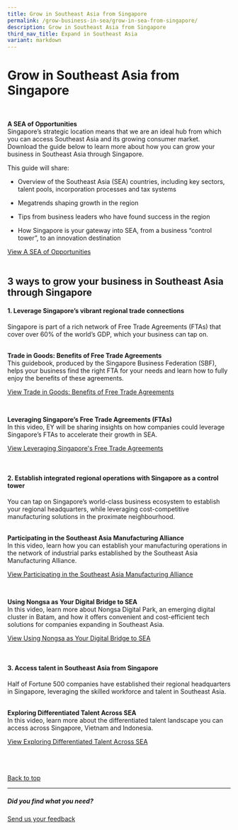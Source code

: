 ```yaml
---
title: Grow in Southeast Asia from Singapore
permalink: /grow-business-in-sea/grow-in-sea-from-singapore/
description: Grow in Southeast Asia from Singapore
third_nav_title: Expand in Southeast Asia
variant: markdown
---
```

# Grow in Southeast Asia from Singapore
<br>

<b>A SEA of Opportunities</b><br>
Singapore’s strategic location means that we are an ideal hub from which you can access Southeast Asia and its growing consumer market. Download the guide below to learn more about how you can grow your business in Southeast Asia through Singapore.

This guide will share:&nbsp;

*   Overview of the Southeast Asia (SEA) countries, including key sectors, talent pools, incorporation processes and tax systems&nbsp;
    
*   Megatrends shaping growth in the region&nbsp;
   
*   Tips from business leaders who have found success in the region&nbsp;
    
*   How Singapore is your gateway into SEA, from a business “control tower”, to an innovation destination

[View A SEA of Opportunities](https://www.edb.gov.sg/en/setting-up-in-singapore/business-guides/a-sea-of-opportunities-understanding-southeast-asia.html)
<br>
<br>
## 3 ways to grow  your business in Southeast Asia through Singapore

#### 1. Leverage Singapore’s vibrant regional trade connections
Singapore is part of a rich network of Free Trade Agreements (FTAs) that cover over 60% of the world’s GDP, which your business can tap on.<br>
<br>


<b>Trade in Goods: Benefits of Free Trade Agreements</b><br>
This guidebook, produced by the Singapore Business Federation (SBF), helps your business find the right FTA for your needs and learn how to fully enjoy the benefits of these agreements.<br>
	
<a target="_blank" href="https://www.edb.gov.sg/en/business-insights/market-and-industry-reports/trade-in-goods-benefits-of-free-trade-agreements.html">View Trade in Goods: Benefits of Free Trade Agreements</a><br>

<br>

<b>Leveraging Singapore’s Free Trade Agreements (FTAs)</b><br>
In this video, EY will be sharing insights on how companies could leverage Singapore’s FTAs to accelerate their growth in SEA.<br>

<a target="_blank" href="https://edbsingapore.thinkific.com/courses/ey-leveraging-singapore-s-free-trade-agreements-ftas">View Leveraging Singapore's Free Trade Agreements</a><br>

<br>

#### 2. Establish integrated regional operations with Singapore as a control tower
You can tap on Singapore’s world-class business ecosystem to establish your regional headquarters, while leveraging cost-competitive manufacturing solutions in the proximate neighbourhood.<br>
<br>

<b>Participating in the Southeast Asia Manufacturing Alliance</b><br>
In this video, learn how you can establish your manufacturing operations in the network of industrial parks established by the Southeast Asia Manufacturing Alliance.<br>

<a target="_blank" href="https://edbsingapore.thinkific.com/courses/participating-sma">View Participating in the Southeast Asia Manufacturing Alliance</a><br>

<br>

<b>Using Nongsa as Your Digital Bridge to SEA</b><br>
In this video, learn more about Nongsa Digital Park, an emerging digital cluster in Batam, and how it offers convenient and cost-efficient tech solutions for companies expanding in Southeast Asia.<br>

<a target="_blank" href="https://edbsingapore.thinkific.com/courses/nongsa-your-digital-bridge-to-sea">View Using Nongsa as Your Digital Bridge to SEA</a><br>

<br>

#### 3. Access talent in Southeast Asia from Singapore
Half of Fortune 500 companies have established their regional headquarters in Singapore, leveraging the skilled workforce and talent in Southeast Asia.<br>
<br>

<b>Exploring Differentiated Talent Across SEA</b><br>
In this video, learn more about the differentiated talent landscape you can access across Singapore, Vietnam and Indonesia.<br>

<a target="_blank" href="https://edbsingapore.thinkific.com/courses/glints-exploring-differentiated-talent-across-sea">View Exploring Differentiated Talent Across SEA</a><br>
<br>
<br>
<br>

[Back to top](#grow-in-southeast-asia-from-singapore)<br>

<hr>

##### Did you find what you need?
[Send us your feedback](https://form.gov.sg/642693623cb98f001239be0d)